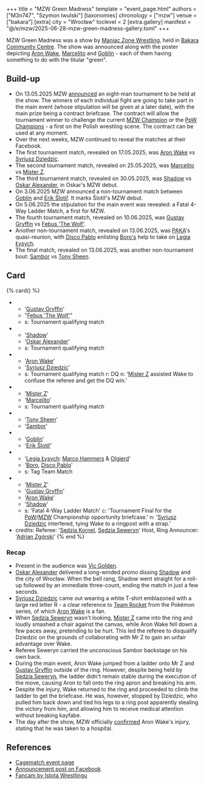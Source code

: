 +++
title = "MZW Green Madness"
template = "event_page.html"
authors = ["M3n747", "Szymon Iwulski"]
[taxonomies]
chronology = ["mzw"]
venue = ["bakara"]
[extra]
city = "Wrocław"
toclevel = 2
[extra.gallery]
manifest = "@/e/mzw/2025-06-28-mzw-green-madness-gallery.toml"
+++

MZW Green Madness was a show by [Maniac Zone Wrestling](@/o/mzw.md), held in [Bakara Community Centre](@/v/bakara.md).
The show was announced along with the poster depicting [Aron Wake](@/w/aron-wake.md), [Marcelito](@/w/marcelito.md) and [Goblin](@/w/goblin.md) - each of them having something to do with the titular "green".

## Build-up

* On 13.05.2025 MZW [announced][walizka] an eight-man tournament to be held at the show. The winners of each individual fight are going to take part in the main event (whose stipulation will be given at a later date), with the main prize being a contract briefcase. The contract will allow the tournament winner to challenge the current [MZW Champion](@/c/mzw-championship.md) _or_ the [PpW Champions](@/c/ppw-championship.md) - a first on the Polish wrestling scene. The contract can be used at any moment.
* Over the next weeks, MZW continued to reveal the matches at their Facebook.
* The first tournament match, revealed on 17.05.2025, was [Aron Wake](@/w/aron-wake.md) vs [Syriusz Dziedzic](@/w/dziedzic.md).
* The second tournament match, revealed on 25.05.2025, was [Marcelito](@/w/marcelito.md) vs [Mister Z](@/w/mister-z.md).
* The third tournament match, revealed on 30.05.2025, was [Shadow](@/w/shadow.md) vs [Oskar Alexander](@/w/oskar-alexander.md), in Oskar's MZW debut.
* On 3.06.2025 MZW announced a non-tournament match between [Goblin](@/w/goblin.md) and [Erik Šlotíř](@/w/erik-slotir.md). It marks Šlotíř's MZW debut.
* On 5.06.2025 the stipulation for the main event was revealed: a Fatal 4-Way Ladder Match, a first for MZW.
* The fourth tournament match, revealed on 10.06.2025, was [Gustav Gryffin](@/w/gustav-gryffin.md) vs [Febus 'The Wolf'](@/w/apollo-anderson.md).
* Another non-tournament match, revealed on 13.06.2025, was [PAKA](@/tt/paka.md)'s quasi-reunion, with [Disco Pablo](@/w/disco-pablo.md) enlisting [Boro's](@/w/boro.md) help to take on [Legia Łysych](@/tt/legia-lysych.md).
* The final match, revealed on 13.06.2025, was another non-tournament bout: [Sambor](@/w/sambor.md) vs [Tony Sheen](@/w/riverman.md).

## Card

{% card() %}
- - '[Gustav Gryffin](@/w/gustav-gryffin.md)'
  - "[Febus 'The Wolf'](@/w/apollo-anderson.md)"
  - s: Tournament qualifying match
- - '[Shadow](@/w/shadow.md)'
  - '[Oskar Alexander](@/w/oskar-alexander.md)'
  - s: Tournament qualifying match
- - '[Aron Wake](@/w/aron-wake.md)'
  - '[Syriusz Dziedzic](@/w/dziedzic.md)'
  - s: Tournament qualifying match
    r: DQ
    n: '[Mister Z](@/w/mister-z.md) assisted Wake to confuse the referee and get the DQ win.'
- - '[Mister Z](@/w/mister-z.md)'
  - '[Marcelito](@/w/marcelito.md)'
  - s: Tournament qualifying match
- - '[Tony Sheen](@/w/riverman.md)'
  - '[Sambor](@/w/sambor.md)'
- - '[Goblin](@/w/goblin.md)'
  - '[Erik Šlotíř](@/w/erik-slotir.md)'
- - '[Legia Łysych](@/tt/legia-lysych.md): [Marco Hammers](@/w/marco-hammers.md) & [Olgierd](@/w/olgierd.md)'
  - '[Boro](@/w/boro.md), [Disco Pablo](@/w/disco-pablo.md)'
  - s: Tag Team Match
- - '[Mister Z](@/w/mister-z.md)'
  - '[Gustav Gryffin](@/w/gustav-gryffin.md)'
  - '[Aron Wake](@/w/aron-wake.md)'
  - '[Shadow](@/w/shadow.md)'
  - s: 'Fatal 4-Way Ladder Match'
    c: 'Tournament Final for the [PpW](@/c/ppw-championship.md)/[MZW](@/c/mzw-championship.md) Championship opportunity briefcase.'
    n: '[Syriusz Dziedzic](@/w/dziedzic.md) interfered, tying Wake to a ringpost with a strap.'
- credits:
    Referee: '[Sędzia Kornel](@/w/sedzia-kornel.md), [Sędzia Seweryn](@/w/sedzia-seweryn.md)'
    Host, Ring Announcer: '[Adrian Zgórski](@/w/adrian-zgorski.md)'
{% end %}

### Recap

* Present in the audience was [Vic Golden](@/w/vic-golden.md).
* [Oskar Alexander](@/w/oskar-alexander.md) delivered a long-winded promo dissing [Shadow](@/w/shadow.md) and the city of Wrocław. When the bell rang, Shadow went straight for a roll-up followed by an immediate three-count, ending the match in just a few seconds.
* [Syriusz Dziedzic](@/w/dziedzic.md) came out wearing a white T-shirt emblazoned with a large red letter R - a clear reference to [Team Rocket][kiepoty] from the Pokémon series, of which [Aron Wake](@/w/aron-wake.md) is a fan.
* When [Sędzia Seweryn](@/w/sedzia-seweryn.md) wasn't looking, [Mister Z](@/w/mister-z.md) came into the ring and loudly smashed a chair against the canvas, while Aron Wake fell down a few paces away, pretending to be hurt. This led the referee to disqualify Dziedzic on the grounds of collaborating with Mr Z to gain an unfair advantage over Wake.
* Referee Seweryn carried the unconscious Sambor backstage on his own back.
* During the main event, Aron Wake jumped from a ladder onto Mr Z and [Gustav Gryffin](@/w/gustav-gryffin.md) outside of the ring. However, despite being held by [Sędzia Seweryn](@/w/sedzia-seweryn.md), the ladder didn't remain stable during the execution of the move, causing Aron to fall onto the ring apron and breaking his arm.
* Despite the injury, Wake returned to the ring and proceeded to climb the ladder to get the briefcase. He was, however, stopped by Dziedzic, who pulled him back down and tied his legs to a ring post apparently stealing the victory from him, and allowing him to receive medical attention without breaking kayfabe.
* The day after the show, MZW officially [confirmed][arona-polamalo] Aron Wake's injury, stating that he was taken to a hospital.

## References

* [Cagematch event page](https://www.cagematch.net/?id=1&nr=425355)
* [Announcement post on Facebook](https://www.facebook.com/photo/?fbid=1096604642497925&set=a.548442050647523)
* [Fancam by Istota Wrestlingu](https://www.youtube.com/watch?v=UBdHNIIgj-I)

[walizka]: https://www.facebook.com/photo/?fbid=1108274157997640&set=a.548442050647523
[kiepoty]: https://en.wikipedia.org/wiki/Team_Rocket
[arona-polamalo]: https://www.facebook.com/photo?fbid=1145295870962135&set=a.548442050647523
